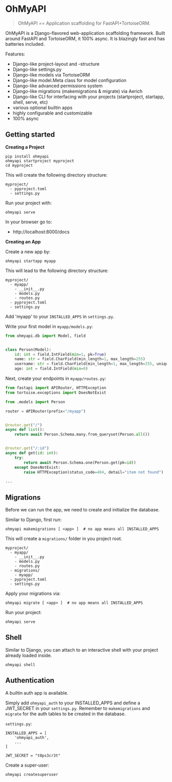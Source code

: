 # OhMyAPI

> OhMyAPI == Application scaffolding for FastAPI+TortoiseORM.

OhMyAPI is a Django-flavored web-application scaffolding framework.
Built around FastAPI and TortoiseORM, it 100% async.
It is blazingly fast and has batteries included.

Features:

- Django-like project-layout and -structure
- Django-like settings.py
- Django-like models via TortoiseORM
- Django-like model.Meta class for model configuration
- Django-like advanced permissions system
- Django-like migrations (makemigrations & migrate) via Aerich
- Django-like CLI for interfacing with your projects (startproject, startapp, shell, serve, etc)
- various optional builtin apps
- highly configurable and customizable
- 100% async

## Getting started

**Creating a Project**

```
pip install ohmyapi
ohmyapi startproject myproject
cd myproject
```

This will create the following directory structure:

```
myproject/
  - pyproject.toml
  - settings.py
```

Run your project with:

```
ohmyapi serve
```

In your browser go to:
- http://localhost:8000/docs

**Creating an App**

Create a new app by:

```
ohmyapi startapp myapp
```

This will lead to the following directory structure:

```
myproject/
  - myapp/
    - __init__.py
    - models.py
    - routes.py
  - pyproject.toml
  - settings.py
```

Add 'myapp' to your `INSTALLED_APPS` in `settings.py`.

Write your first model in `myapp/models.py`:

```python
from ohmyapi.db import Model, field


class Person(Model):
    id: int = field.IntField(min=1, pk=True)
    name: str = field.CharField(min_length=1, max_length=255)
    username: str = field.CharField(min_length=1, max_length=255, unique=True)
    age: int = field.IntField(min=0)
```

Next, create your endpoints in `myapp/routes.py`:

```python
from fastapi import APIRouter, HTTPException
from tortoise.exceptions import DoesNotExist

from .models import Person

router = APIRouter(prefix="/myapp")


@router.get("/")
async def list():
    return await Person.Schema.many.from_queryset(Person.all())


@router.get("/:id")
async def get(id: int):
    try:
        return await Person.Schema.one(Person.get(pk=id))
    except DoesNotExist:
        raise HTTPException(status_code=404, detail="item not found")

...
```

## Migrations

Before we can run the app, we need to create and initialize the database.

Similar to Django, first run:

```
ohmyapi makemigrations [ <app> ]  # no app means all INSTALLED_APPS
```

This will create a `migrations/` folder in you project root.

```
myproject/
  - myapp/
    - __init__.py
    - models.py
    - routes.py
  - migrations/
    - myapp/
  - pyproject.toml
  - settings.py
```

Apply your migrations via:

```
ohmyapi migrate [ <app> ]  # no app means all INSTALLED_APPS
```

Run your project:

```
ohmyapi serve
```

## Shell

Similar to Django, you can attach to an interactive shell with your project already loaded inside.

```
ohmyapi shell
```

## Authentication

A builtin auth app is available.

Simply add `ohmyapi_auth` to your INSTALLED_APPS and define a JWT_SECRET in your `settings.py`.
Remember to `makemigrations` and `migrate` for the auth tables to be created in the database.

`settings.py`:

```
INSTALLED_APPS = [
    'ohmyapi_auth',
    ...
]

JWT_SECRET = "t0ps3cr3t"
```

Create a super-user:

```
ohmyapi createsuperuser
```


